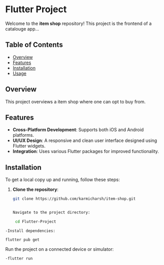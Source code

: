 # Flutter Project

Welcome to the **item shop** repository! This project is the frontend of a catalouge app...

## Table of Contents

- [Overview](#overview)
- [Features](#features)
- [Installation](#installation)
- [Usage](#usage)


## Overview
This project overviews a item shop where one can opt to buy from. 

## Features

- **Cross-Platform Development**: Supports both iOS and Android platforms.
- **UI/UX Design**: A responsive and clean user interface designed using Flutter widgets.
- **Integration**: Uses various Flutter packages for improved functionality.

## Installation

To get a local copy up and running, follow these steps:

1. **Clone the repository**:
   ```bash
   git clone https://github.com/karmicharsh/item-shop.git


   Navigate to the project directory:
   ```
   ```bash
    cd Flutter-Project
  ```
-Install dependencies:

 flutter pub get
  ```
  Run the project on a connected device or simulator:
  ```bash
-flutter run
  ```

